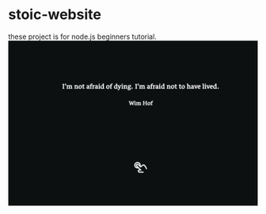 # stoic-website
these project is for node.js beginners tutorial.
![image](https://github.com/groot737/stoic-website/blob/master/public/images/Screen%20Shot%202023-07-26%20at%2018.37.22.png)
